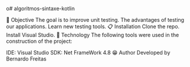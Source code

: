 o# algoritmos-sintaxe-kotlin

📜 Objective
The goal is to improve unit testing.
The advantages of testing our applications.
Learn new testing tools.
📋 Installation
Clone the repo.
Install Visual Studio.
🧰 Technology
The following tools were used in the construction of the project:

IDE: Visual Studio
SDK: Net FrameWork 4.8
😁 Author
Developed by Bernardo Freitas


